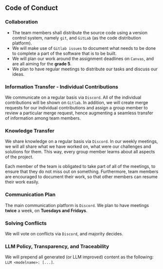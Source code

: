 ## Code of Conduct

### Collaboration

- The team members shall distribute the source code using a version control
  system, namely `git`, and `GitLab` (as the code distribution platform).
- We will make use of `Gitlab issues` to document what needs to be done to
  complete a part of the software that is to be built.
- We will plan our work around the assignment deadlines on `Canvas`, and are
  all aiming for the **grade 5**.
- We plan to have regular meetings to distribute our tasks and discuss our
  ideas.

### Information Transfer - Individual Contributions

We communicate on a regular basis via `Discord`. All of the individual
contributions will be shown on `Gitlab`. In addition, we will create merge
requests for our individual contributions and assign a group member to review
a particular merge request, hence augmenting a seamless transfer of information
among team members.

### Knowledge Transfer

We share knowledge on a regular basis via `Discord`. In our weekly meetings,
we will all share what we have worked on, what were our challenges and
solutions for them. This way, every group member learns about all aspects of
the project.

<!--The following text has been suggested by LLM Mistral:-->
Each member of the team is obligated to take part of all of the meetings, to
ensure that they do not miss out on something. Furthermore, team members are
encouraged to document their work, so that other members can resume their work
easily.

### Communication Plan

The main communication platform is `Discord`. We plan to have meetings **twice**
a week, on **Tuesdays and Fridays**.

### Solving Conflicts

We will vote on conflicts via `Discord`, and majority decides.

### LLM Policy, Transparency, and Traceability

We will prepend all generated (or LLM improved) content as the following:
`LLM <modelname>: [...]`.
